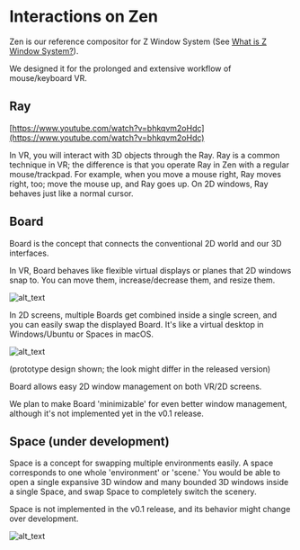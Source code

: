 # Interactions on Zen

Zen is our reference compositor for Z Window System (See [What is Z Window System?](/what_is_it/what_is_z_window_system)).

We designed it for the prolonged and extensive workflow of mouse/keyboard VR. 


## Ray

[https://www.youtube.com/watch?v=bhkqvm2oHdc](https://www.youtube.com/watch?v=bhkqvm2oHdc)

In VR, you will interact with 3D objects through the Ray. Ray is a common technique in VR; the difference is that you operate Ray in Zen with a regular mouse/trackpad. For example, when you move a mouse right, Ray moves right, too; move the mouse up, and Ray goes up. On 2D windows, Ray behaves just like a normal cursor.


## Board

Board is the concept that connects the conventional 2D world and our 3D interfaces.

In VR, Board behaves like flexible virtual displays or planes that 2D windows snap to. You can move them, increase/decrease them, and resize them. 


![alt_text](image1.png "image_tooltip")


In 2D screens, multiple Boards get combined inside a single screen, and you can easily swap the displayed Board. It's like a virtual desktop in Windows/Ubuntu or Spaces in macOS.


![alt_text](image2.png "image_tooltip")


(prototype design shown; the look might differ in the released version)

Board allows easy 2D window management on both VR/2D screens.

We plan to make Board 'minimizable' for even better window management, although it's not implemented yet in the v0.1 release.


## Space (under development)

Space is a concept for swapping multiple environments easily. A space corresponds to one whole 'environment' or 'scene.' You would be able to open a single expansive 3D window and many bounded 3D windows inside a single Space, and swap Space to completely switch the scenery.

Space is not implemented in the v0.1 release, and its behavior might change over development.


![alt_text](image3.png "image_tooltip")
